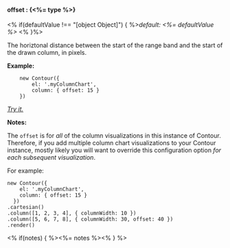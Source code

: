 #### **offset** : {<%= type %>}

<% if(defaultValue !== "[object Object]") { %>*default: <%= defaultValue %>* <% }%>

The horiztonal distance between the start of the range band and the start of the drawn column, in pixels.

**Example:**

		new Contour({
			el: '.myColumnChart',
			column: { offset: 15 }
		})

*[Try it.](<%= jsFiddleLink %>)*

**Notes:**

The `offset` is for *all* of the column visualizations in this instance of Contour. Therefore, if you add multiple column chart visualizations to your Contour instance, mostly likely you will want to override this configuration option *for each subsequent visualization*. 

For example:

    new Contour({
        el: '.myColumnChart',
        column: { offset: 15 }
      })
    .cartesian()
    .column([1, 2, 3, 4], { columnWidth: 10 })
    .column([5, 6, 7, 8], { columnWidth: 30, offset: 40 })
    .render()


<% if(notes) { %><%= notes %><% } %>

